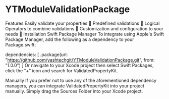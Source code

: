 # YTModuleValidationPackage

Features
 Easily validate your properties 👮
 Predefined validations 🚦
 Logical Operators to combine validations 🔗
 Customization and configuration to your needs 💪
Installation
Swift Package Manager
To integrate using Apple's Swift Package Manager, add the following as a dependency to your Package.swift:

dependencies: [
    .package(url: "https://github.com/yashtechgit/YTModuleValidationPackage.git", from: "1.0.0")
]
Or navigate to your Xcode project then select Swift Packages, click the “+” icon and search for ValidatedPropertyKit.

Manually
If you prefer not to use any of the aforementioned dependency managers, you can integrate ValidatedPropertyKit into your project manually. Simply drag the Sources Folder into your Xcode project.
